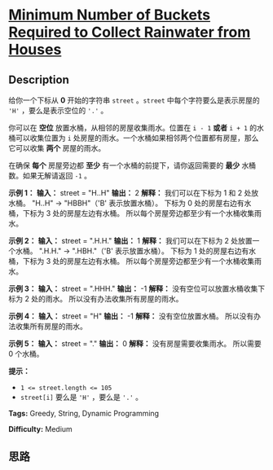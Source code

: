 # [Minimum Number of Buckets Required to Collect Rainwater from Houses][title]

## Description

给你一个下标从 **0**  开始的字符串 `street` 。`street` 中每个字符要么是表示房屋的 `'H'` ，要么是表示空位的 `'.'` 。

你可以在 **空位**  放置水桶，从相邻的房屋收集雨水。位置在 `i - 1`  **或者** `i + 1` 的水桶可以收集位置为 `i`
处房屋的雨水。一个水桶如果相邻两个位置都有房屋，那么它可以收集 **两个** 房屋的雨水。

在确保 **每个**  房屋旁边都 **至少**  有一个水桶的前提下，请你返回需要的 **最少**  水桶数。如果无解请返回 `-1` 。



**示例 1：**
            **输入：** street = "H..H"    **输出：** 2    **解释：**    我们可以在下标为 1 和 2 处放水桶。    "H..H" -> "HBBH"（'B' 表示放置水桶）。    下标为 0 处的房屋右边有水桶，下标为 3 处的房屋左边有水桶。    所以每个房屋旁边都至少有一个水桶收集雨水。    

**示例 2：**
            **输入：** street = ".H.H."    **输出：** 1    **解释：**    我们可以在下标为 2 处放置一个水桶。    ".H.H." -> ".HBH."（'B' 表示放置水桶）。    下标为 1 处的房屋右边有水桶，下标为 3 处的房屋左边有水桶。    所以每个房屋旁边都至少有一个水桶收集雨水。    

**示例 3：**
            **输入：** street = ".HHH."    **输出：** -1    **解释：**    没有空位可以放置水桶收集下标为 2 处的雨水。    所以没有办法收集所有房屋的雨水。    

**示例 4：**
            **输入：** street = "H"    **输出：** -1    **解释：**    没有空位放置水桶。    所以没有办法收集所有房屋的雨水。    

**示例 5：**
            **输入：** street = "."    **输出：** 0    **解释：**    没有房屋需要收集雨水。    所以需要 0 个水桶。    



**提示：**

  * `1 <= street.length <= 105`
  * `street[i]` 要么是 `'H'` ，要么是 `'.'` 。


**Tags:** Greedy, String, Dynamic Programming

**Difficulty:** Medium

## 思路

[title]: https://leetcode-cn.com/problems/minimum-number-of-buckets-required-to-collect-rainwater-from-houses
